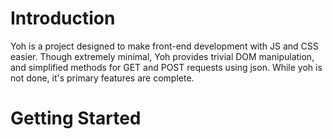 # Introduction
Yoh is a project designed to make front-end development with JS and CSS easier. Though extremely minimal,
Yoh provides trivial DOM manipulation, and simplified methods for GET and POST requests using json.
While yoh is not done, it's primary features are complete.

# Getting Started


